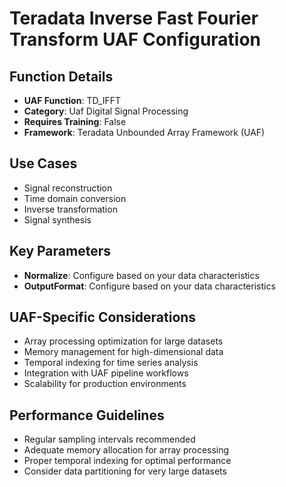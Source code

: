 # Teradata Inverse Fast Fourier Transform UAF Configuration

## Function Details
- **UAF Function**: TD_IFFT
- **Category**: Uaf Digital Signal Processing
- **Requires Training**: False
- **Framework**: Teradata Unbounded Array Framework (UAF)

## Use Cases
- Signal reconstruction
- Time domain conversion
- Inverse transformation
- Signal synthesis

## Key Parameters
- **Normalize**: Configure based on your data characteristics
- **OutputFormat**: Configure based on your data characteristics

## UAF-Specific Considerations
- Array processing optimization for large datasets
- Memory management for high-dimensional data
- Temporal indexing for time series analysis
- Integration with UAF pipeline workflows
- Scalability for production environments

## Performance Guidelines
- Regular sampling intervals recommended
- Adequate memory allocation for array processing
- Proper temporal indexing for optimal performance
- Consider data partitioning for very large datasets
